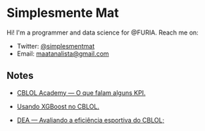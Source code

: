# Simplesmente Mat

Hi! I'm a programmer and data science for @FURIA. Reach me on:
- Twitter: [@simplesmentmat](https://twitter.com/simplesmentmat)
- Email: [maatanalista@gmail.com](mailto:maatanalista@gmail.com)

## Notes
- [CBLOL Academy — O que falam alguns KPI.](https://medium.com/@maatanalista/cblol-academy-o-que-falam-alguns-kpi-2a5e682cc538)

- [Usando XGBoost no CBLOL.](https://medium.com/@maatanalista/usando-xgboost-no-cblol-6f12f88ab0d2)

- [DEA — Avaliando a eficiência esportiva do CBLOL;](https://medium.com/@maatanalista/dea-avaliando-a-efici%C3%AAncia-esportiva-do-cblol-dc43989d796f)
